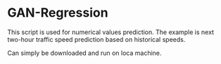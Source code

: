 # GAN-Regression
This script is used for numerical values prediction. The example is next two-hour traffic speed prediction based on historical speeds.

Can simply be downloaded and run on loca machine.
